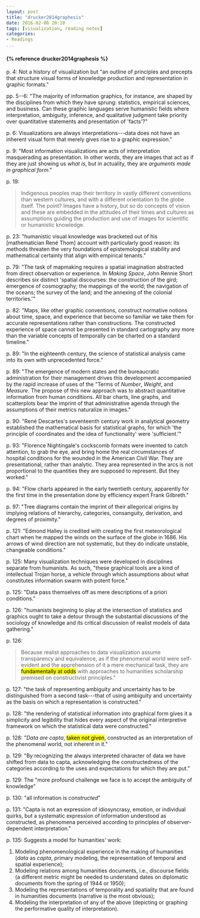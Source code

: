 ```yaml
---
layout: post
title: "drucker2014graphesis"
date: 2016-02-06 20:10
tags: [visualization, reading notes]
categories: 
- Readings 
...
```




<h4>{% reference drucker2014graphesis %}</h4>

p. 4: Not a history of visualization but "an outline of principles and precepts 
that structure visual forms of knowledge production and representation in 
graphic formats."

pp. 5--6: "The majority of information graphics, for instance, are shaped by 
the disciplines from which they have sprung: statistics, empirical sciences, 
and business. Can these graphic languages serve humanistic fields where 
interpretation, ambiguity, inference, and qualitative judgment take priority 
over quantitative statements and presentation of 'facts'?"

p. 6: Visualizations are always interpretations---data does not have an 
inherent visual form that merely gives rise to a graphic expression."

p. 9: "Most information visualizations are acts of interpretation masquerading 
as presentation. In other words, they are images that act as if they are just 
showing us *what is*, but in actuality, they are *arguments made in graphical 
form*."

p. 19: 

> Indigenous peoples map their territory in vastly different conventions than 
> western cultures, and with a different orientation to the globe itself. The 
> point? Images have a history, but so do concepts of vision and these are 
> embedded in the attitudes of their times and cultures as assumptions guiding 
> the production and use of images for scientific or humanistic knowledge.

p. 23: "humanistic visual knowledge was bracketed out of his [mathematician 
René Thom] account with particularly good reason: its methods threaten the 
very foundations of epistemological stability and mathematical certainty that 
align with empirical tenants."

p. 79: "The task of mapmaking requires a spatial imagination abstracted from 
direct observation or experience. In *Making Space*, John Rennie Short 
describes six distinct 'spatial discourses: the construction of the gird; 
emergence of cosmography; the mappings of the world; the navigation of the 
oceans; the survey of the land; and the annexing of the colonial territories.'"

p. 82: "Maps, like other graphic conventions, construct normative notions 
about time, space, and experience that become so familiar we take them for 
accurate representations rather than constructions. The constructed experience 
of space cannot be presented in standard cartography any more than the variable 
concepts of temporally can be charted on a standard timeline."

p. 89: "In the eighteenth century, the science of statistical analysis came 
into its own with unprecedented force."

p. 89: "The emergence of modern states and the bureaucratic administration for 
their management drives this development accompanied by the rapid increase of 
uses of the "Terms of *Number*, *Weight*, and *Measure*. The propose of this 
new approach was to abstract quantitative information from human conditions. 
All bar charts, line graphs, and scatterplots bear the imprint of that 
administrative agenda through the assumptions of their metrics naturalize in 
images."

p. 90: "René Descartes's seventeenth century work in analytical geometry 
established the mathematical basis for statistical graphs, for which 'the 
principle of coordinates and the idea of functionality' were 'sufficient.'"

p. 93: "Florence Nightingale's cockscomb formats were invented to catch 
attention, to grab the eye, and bring home the real circumstances of hospital 
conditions for the wounded in the American Civil War. They are presentational, 
rather than analytic. They area represented in the arcs is not proportional to 
the quantities they are supposed to represent. But they worked."

p. 94: "Flow charts appeared in the early twentieth century, apparently for 
the first time in the presentation done by efficiency expert Frank Gilbreth."

p. 97: "Tree diagrams contain the imprint of their allegorical origins by 
implying relations of hierarchy, categories, consanguity, derivation, and 
degrees of proximity."

p. 121: "Edmond Halley is credited with creating the first meteorological chart 
when he mapped the winds on the surface of the globe in 1686. His arrows of 
wind direction are not systematic, but they do indicate unstable, changeable 
conditions."

p. 125: Many visualization techniques were developed in disciplines separate 
from humanists. As such, "these graphical tools are a kind of intellectual 
Trojan horse, a vehicle through which assumptions about what constitutes 
information swarm with potent force."

p. 125: "Data pass themselves off as mere descriptions of a priori 
conditions."

p. 126: "humanists beginning to play at the intersection of statistics and 
graphics ought to take a detour through the substantial discussions of the 
sociology of knowledge and its critical discussion of realist models of data 
gathering."

p. 126: 

> Because realist approaches to data visualization assume transparency and 
> equivalence, as if the phenomenal world were self-evident and the 
> apprehension of it a mere mechanical task, they are <mark>fundamentally at 
> odds</mark> with approaches to humanities scholarship premised on 
> constructivist principles."

p. 127: "the task of representing ambiguity and uncertainty has to be 
distinguished from a second task---that of using ambiguity and uncertainty as 
the basis on which a representation is constructed."

p. 128: "the rendering of statistical information into graphical form gives it 
a simplicity and legibility that hides every aspect of the original 
interpretive framework on which the statistical data were constructed."

p. 128: "*Data are capta*, <mark>taken not given</mark>, constructed as an 
interpretation of the phenomenal world, not inherent in it."

p. 129: "By recognizing the always interpreted character of data we have 
shifted from data to capta, acknowledging the constructedness of the 
categories according to the uses and expectations for which they are put."

p. 129: The "more profound challenge we face is to accept the ambiguity of 
knowledge"

p. 130: "all information is *constructed*"

p. 131: "Capta is not an expression of idiosyncrasy, emotion, or individual 
quirks, but a systematic expression of information understood as constructed, 
as phenomena perceived according to principles of observer-dependent 
interpretation."

p. 135: Suggests a model for humanities' work:

  1. Modeling phenomenological experience in the making of humanities (*data* 
     as *capta*, primary modeling, the representation of temporal and spatial 
     experience);
  2. Modeling relations among humanities documents, i.e., discourse fields (a 
     different metric might be needed to understand dates on diplomatic 
     documents from the spring of 1944 or 1950);
  3. Modeling the representations of temporality and spatiality that are found 
     in humanities documents (narrative is the most obvious);
  4. Modeling the interpretation of any of the above (depicting or graphing 
     the performative quality of interpretation).
